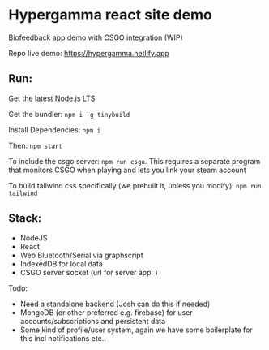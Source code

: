# Hypergamma react site demo

Biofeedback app demo with CSGO integration (WIP)

Repo live demo: https://hypergamma.netlify.app

## Run:

Get the latest Node.js LTS

Get the bundler: `npm i -g tinybuild`

Install Dependencies: `npm i`

Then: `npm start`

To include the csgo server: `npm run csgo`. This requires a separate program that monitors CSGO when playing and lets you link your steam account

To build tailwind css specifically (we prebuilt it, unless you modify): `npm run tailwind`

## Stack:

- NodeJS
- React
- Web Bluetooth/Serial via graphscript
- IndexedDB for local data
- CSGO server socket (url for server app: )

Todo: 

- Need a standalone backend (Josh can do this if needed)
- MongoDB (or other preferred e.g. firebase) for user accounts/subscriptions and persistent data
- Some kind of profile/user system, again we have some boilerplate for this incl notifications etc..
